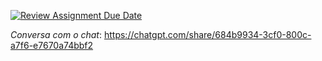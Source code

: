 [![Review Assignment Due Date](https://classroom.github.com/assets/deadline-readme-button-22041afd0340ce965d47ae6ef1cefeee28c7c493a6346c4f15d667ab976d596c.svg)](https://classroom.github.com/a/0y5I9x4G)

*Conversa com o chat*: https://chatgpt.com/share/684b9934-3cf0-800c-a7f6-e7670a74bbf2
